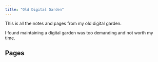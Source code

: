 ```yaml
---
title: "Old Digital Garden"
---
```


This is all the notes and pages from my old digital garden.

I found maintaining a digital garden was too demanding and not worth my time.

## Pages


